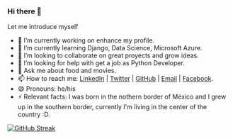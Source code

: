 ### Hi there 👋

<!--
**SantiagoX9713/SantiagoX9713** is a ✨ _special_ ✨ repository because its `README.md` (this file) appears on your GitHub profile.
-->
Let me introduce myself

- 🔭 I’m currently working on enhance my profile.
- 🌱 I’m currently learning Django, Data Science, Microsoft Azure.
- 👯 I’m looking to collaborate on great proyects and grow ideas.
- 🤔 I’m looking for help with get a job as Python Developer.
- 💬 Ask me about food and movies.
- 📫 How to reach me: [LinkedIn](https://www.linkedin.com/in/santiagoramossr/) | [Twitter](https://twitter.com/santiagoramossr) | [GitHub](https://github.com/SantiagoX9713) | [Email](mailto:santiagoramos198@gmail.com) | [Facebook](https://www.facebook.com/santiagoramossr).
- 😄 Pronouns: he/his
- ⚡ Relevant facts: I was born in the nothern border of México and I grew up in the southern border, currently I'm living in the center of the country :D.

[![GitHub Streak](https://github-readme-streak-stats.herokuapp.com?user=SantiagoX9713&theme=github-dark&date_format=j%20M%5B%20Y%5D)](https://git.io/streak-stats)
